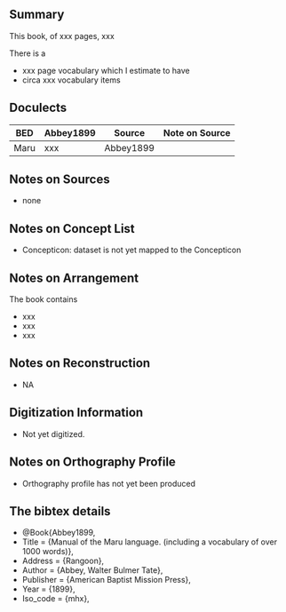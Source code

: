 
## Summary

This book, of xxx pages, 
xxx

There is a
* xxx page vocabulary 
which I estimate to have 
* circa xxx vocabulary items

## Doculects

BED | Abbey1899 |  Source | Note on Source
--- | --- | --- | --- 
Maru | xxx| Abbey1899 | 

## Notes on Sources

* none 

## Notes on Concept List

* Concepticon: dataset is not yet mapped to the Concepticon

## Notes on Arrangement

The book contains

* xxx
* xxx
* xxx 

## Notes on Reconstruction

* NA

## Digitization Information

* Not yet digitized.

## Notes on Orthography Profile

* Orthography profile has not yet been produced

## The bibtex details

* @Book{Abbey1899,
*  Title                    = {Manual of the Maru language. (including a vocabulary of over 1000 words)},
*  Address                  = {Rangoon},
*  Author                   = {Abbey, Walter Bulmer Tate},
*  Publisher                = {American Baptist Mission Press},
*  Year                     = {1899},
*  Iso_code                 = {mhx},
